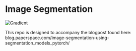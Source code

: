# Image Segmentation

[![Gradient](https://assets.paperspace.io/img/gradient-badge.svg)](https://console.paperspace.com/github/gradient-ai/image-segmentation/blob/main/nb_image_segmentation.ipynb?machine=Free-GPU)

This repo is designed to accompany the blogpost found here: blog.paperspace.com/image-segmentation-using-segmentation_models_pytorch/
